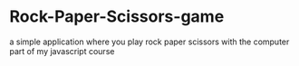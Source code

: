 # Rock-Paper-Scissors-game
a simple application where you play rock paper scissors with the computer
part of my javascript course
